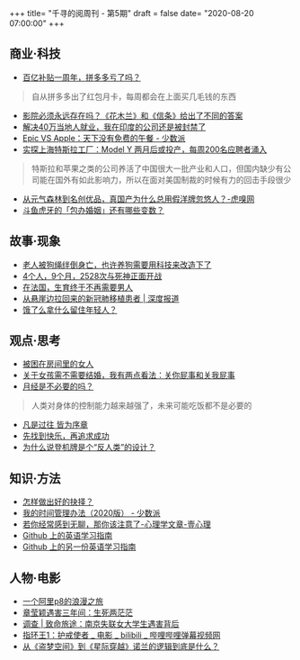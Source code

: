 +++
title= "千寻的阅周刊 - 第5期"
draft = false
date= "2020-08-20 07:00:00"
+++

## 商业·科技

- [百亿补贴一周年，拼多多亏了吗？](https://mp.weixin.qq.com/s/Rr9Xs80BKt9WnlS4eaMIfQ)
> 自从拼多多出了红包月卡，每周都会在上面买几毛钱的东西

- [影院必须永远存在吗？《花木兰》和《信条》给出了不同的答案](https://mp.weixin.qq.com/s/Uv8rn-wxSDZhDacBOnu6ww)
- [解决40万当地人就业，我在印度的公司还是被封禁了](https://mp.weixin.qq.com/s/yFcCNKQwO4mORg0HjsLrQQ)
- [Epic VS Apple：天下没有免费的午餐 - 少数派](https://sspai.com/post/62122)
- [实探上海特斯拉工厂：Model Y 两月后或投产，每周200名应聘者涌入](https://mp.weixin.qq.com/s/jlrlw-NjHVuOpEfR64YSHA)
> 特斯拉和苹果之类的公司养活了中国很大一批产业和人口，但国内缺少有公司能在国外有如此影响力，所以在面对美国制裁的时候有力的回击手段很少

- [从元气森林到名创优品，真国产为什么总用假洋牌忽悠人？-虎嗅网](https://www.huxiu.com/article/375375.html)
- [斗鱼虎牙的「包办婚姻」还有哪些变数？](https://mp.weixin.qq.com/s/0HTGc_X0hnN0XTCDIWZtXQ)

## 故事·现象

- [老人被狗绳绊倒身亡，也许养狗需要用科技来改造下了](https://mp.weixin.qq.com/s/3yfEdAAO73vG2SbSCMJqJg)
- [4个人，9个月，2528次与死神正面开战](https://mp.weixin.qq.com/s/rBP47iz-SL9TSw-a8d4ddg)
- [在法国，生育终于不再需要男人](https://mp.weixin.qq.com/s/K3f3_sjkzdXrrHn8hY8K8w)
- [从悬崖边拉回来的新冠肺移植患者 | 深度报道](https://mp.weixin.qq.com/s/VDSmHHAlQrv3HyNK4nQa4A)
- [饿了么拿什么留住年轻人？](https://mp.weixin.qq.com/s/HLzMZmSiwD2EO3_zbP-2Kw)

## 观点·思考

- [被困在房间里的女人](https://mp.weixin.qq.com/s/UQ6DyKgFCB1RubqZzeouOA)
- [关于女孩需不需要结婚，我有两点看法：关你屁事和关我屁事](https://mp.weixin.qq.com/s/MMRwe0bDGvFZar-ekqLOYg)
- [月经是不必要的吗？](https://mp.weixin.qq.com/s/5duY3K8TE_ZU46gxwJOdZg)
> 人类对身体的控制能力越来越强了，未来可能吃饭都不是必要的

- [凡是过往 皆为序章](https://mp.weixin.qq.com/s/pNqkszMILDwtfd6wAD1MGw)
- [先找到快乐，再追求成功](https://mp.weixin.qq.com/s/F5981zF4Ocgi1XbA6TnfWw)
- [为什么说登机牌是个“反人类”的设计？](https://mp.weixin.qq.com/s/ia6gyUvYax3SjLyksF_dlg)

## 知识·方法

- [怎样做出好的抉择？](https://mp.weixin.qq.com/s/ZbDipBUN_ItyCYR9dsjcZA)
- [我的时间管理办法（2020版） - 少数派](https://sspai.com/post/61724)
- [若你经常感到无聊，那你该注意了-心理学文章-壹心理](https://www.xinli001.com/info/100463575?source=pc-home)
- [Github 上的英语学习指南](https://byoungd.gitbook.io/english-level-up-tips/)
- [Github 上的另一份英语学习指南](https://a-programmers-guide-to-english.harryyu.me/)

## 人物·电影

- [一个阿里p8的浪漫之旅](https://mp.weixin.qq.com/s/ARAaBUQYuW0FM1ZnS-aH9Q)
- [章莹颖遇害三年间：生死两茫茫](https://mp.weixin.qq.com/s/hGMo42Cve50luYf207Rmtw)
- [调查 | 致命旅途：南京失联女大学生遇害背后](https://mp.weixin.qq.com/s/v9_FgI7NausQ-yRkdS60oQ)
- [指环王1：护戒使者 _ 电影 _ bilibili _ 哔哩哔哩弹幕视频网](https://www.bilibili.com/bangumi/media/md28228421)
- [从《盗梦空间》到《星际穿越》诺兰的逻辑到底是什么？](https://mp.weixin.qq.com/s/pjIdUIqVqthlXWgWwLRqWA)

